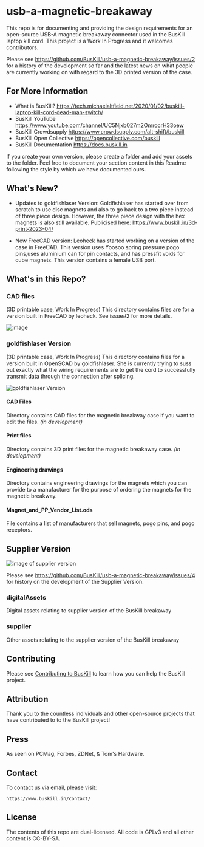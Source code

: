 # usb-a-magnetic-breakaway

This repo is for documenting and providing the design requirements for an open-source USB-A magnetic breakaway connector used in the BusKill laptop kill cord. This project is a Work In Progress and it welcomes contributors. 

Please see https://github.com/BusKill/usb-a-magnetic-breakaway/issues/2 for a history of the development so far and the latest news on what people are currently working on with regard to the 3D printed version of the case. 

## For More Information

* What is BusKill? https://tech.michaelaltfield.net/2020/01/02/buskill-laptop-kill-cord-dead-man-switch/
* BusKill YouTube https://www.youtube.com/channel/UC5Njxb027m2OmrocrH33oew
* BusKill Crowdsupply https://www.crowdsupply.com/alt-shift/buskill
* BusKill Open Collective https://opencollective.com/buskill
* BusKill Documentation https://docs.buskill.in

If you create your own version, please create a folder and add your assets to the folder. Feel free to document your section content in this Readme following the style by which we have documented ours.

##  What's New?

* Updates to goldfishlaser Version: Goldfishlaser has started over from scratch to use disc magnets and also to go back to a two piece instead of three piece design. However, the three piece design with the hex magnets is also still available. Publicised here: https://www.buskill.in/3d-print-2023-04/

* New FreeCAD version: Leoheck has started working on a version of the case in FreeCAD. This version uses Yoosoo spring pressure pogo pins,uses aluminium can for pin contacts, and has pressfit voids for cube magnets. This version contains a female USB port. 

## What's in this Repo?

### CAD files
(3D printable case, Work In Progress)
This directory contains files are for a version built in FreeCAD by leoheck. See issue#2 for more details.

![image](https://github.com/BusKill/usb-a-magnetic-breakaway/assets/597904/fe949841-c8f3-4abd-87c7-8e0b29d4b1c3)

### goldfishlaser Version
(3D printable case, Work In Progress)
This directory contains files for a version built in OpenSCAD by goldfishlaser. She is currently trying to suss out exactly what the wiring requirements are to get the cord to successfully transmit data through the connection after splicing. 

![goldfishlaser Version](https://github.com/BusKill/usb-a-magnetic-breakaway/assets/597904/cca7f0f6-c13a-45fb-9152-c4c95e4f8740)


#### CAD Files

Directory contains CAD files for the magnetic breakway case if you want to edit the files. *(in development)*

#### Print files

Directory contains 3D print files for the magnetic breakaway case. *(in development)*

#### Engineering drawings

Directory contains engineering drawings for the magnets which you can provide to a manufacturer for the purpose of ordering the magnets for the magnetic breakway.

#### Magnet_and_PP_Vendor_List.ods

File contains a list of manufacturers that sell magnets, pogo pins, and pogo receptors. 

## Supplier Version

![image of supplier version](https://user-images.githubusercontent.com/597904/236636199-2c18498c-78d3-463a-81e8-185a83240824.png)

Please see https://github.com/BusKill/usb-a-magnetic-breakaway/issues/4 for history on the development of the Supplier Version. 

### digitalAssets

Digital assets relating to supplier version of the BusKill breakaway

### supplier

Other assets relating to the supplier version of the BusKill breakaway

## Contributing

Please see [Contributing to BusKill](https://docs.buskill.in/buskill-app/en/stable/contributing.html) to learn how you can help the BusKill project.

## Attribution

Thank you to the countless individuals and other open-source projects that have contributed to to the BusKill project!

## Press

As seen on PCMag, Forbes, ZDNet, & Tom's Hardware.

## Contact

To contact us via email, please visit:

    https://www.buskill.in/contact/

## License

The contents of this repo are dual-licensed. All code is GPLv3 and all other content is CC-BY-SA.



